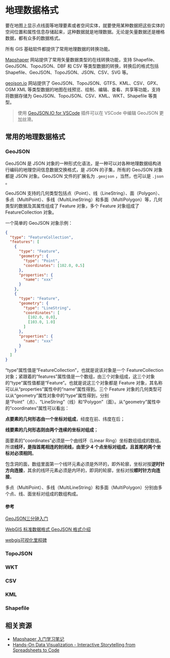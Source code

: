 # 地理数据格式

<!-- TODO 待总结 -->

要在地图上显示点线面等地理要素或者空间实体，就要使用某种数据把这些实体的空间位置和属性信息存储起来，这种数据就是地理数据。无论是矢量数据还是栅格数据，都有众多的数据格式。

所有 GIS 基础软件都提供了常用地理数据的转换功能。

[Mapshaper](https://mapshaper.org/) 网站提供了常用矢量数据类型的在线转换功能，支持 Shapefile、GeoJSON、TopoJSON、DBF 和 CSV 等类型数据的转换，转换后的格式包括 Shapefile、GeoJSON、TopoJSON、JSON、CSV、SVG 等。

[geojson.io](https://geojson.io/) 网站提供了 GeoJSON、TopoJSON、GTFS、KML、CSV、GPX、OSM XML 等类型数据的地图在线预览、绘制、编辑、查看、共享等功能，支持将数据存储为 GeoJSON、TopoJSON、CSV、KML、WKT、Shapefile 等类型。

> 使用 [GeoJSON.IO for VSCode](https://marketplace.visualstudio.com/items?itemName=swallow.geojson-io-for-vscode) 插件可以在 VSCode 中编辑 GeoJSON 更加丝滑。

## 常用的地理数据格式

### GeoJSON

GeoJSON 是 JSON 对象的一种形式化语法，是一种可以对各种地理数据结构进行编码的地理空间信息数据交换格式，是 JSON 的子集，所有的 GeoJSON 对象都是 JSON 对象。GeoJSON 文件的扩展名为 `.geojson` ，当然，也可以是 `.json` 。

GeoJSON 支持的几何类型包括点（Point）、线（LineString）、面（Polygon）、多点（MultiPoint）、多线（MultiLineString）和多面（MultiPolygon）等，几何类型的数据及其属性组成了 Feature 对象，多个 Feature 对象组成了 FeatureCollection 对象。

一个简单的 GeoJSON 对象示例：

```json
{
  "type": "FeatureCollection",
  "features": [
    {
      "type": "Feature",
      "geometry": {
        "type": "Point",
        "coordinates": [102.0, 0.5]
      },
      "properties": {
        "name": "xxx"
      }
    },
    {
      "type": "Feature",
      "geometry": {
        "type": "LineString",
        "coordinates": [
          [102.0, 0.0],
          [103.0, 1.0]
        ]
      },
      "properties": {
        "name": "xxx"
      }
    }
  ]
}
```

“type”属性值是“FeatureCollection”，也就是说该对象是一个 FeatureCollection 对象；紧跟着的“features”属性值是一个数组，由三个对象组成，这三个对象的“type”属性值都是“Feature”。也就是说这三个对象都是 Feature 对象，其名称可以从“properties”属性中的“name”属性得到。三个 Feature 对象的几何类型可以从“geometry”属性对象中的“type”属性得到，分别是“Point”（点）、“LineString”（线）和“Polygon”（面）。从“geometry”属性中的“coordinates”属性可以看出：

**点要素的几何形态由一个坐标对组成**，经度在前、纬度在后；

**线要素的几何形态则由两个连续的坐标对组成**；

面要素的“coordinates”必须是一个由线环（Linear Ring）坐标数组组成的数组。所谓**线环，是指首尾相连的封闭线，由至少 4 个点坐标对组成，且首尾的两个坐标对必须相同**。

包含洞的面，数组里面第一个线环元素必须是外环的，即外轮廓，坐标对按**逆时针方向连接**，其余的线环元素必须是内环的，即洞的轮廓，坐标对按**顺时针方向连接**。

多点（MultiPoint）、多线（MultiLineString）和多面（MultiPolygon）分别由多个点、线、面坐标对组成的数组构成。

#### 参考

[GeoJSON三分钟入门](https://zhuanlan.zhihu.com/p/539689986)

[WebGIS 标准数据格式 GeoJSON 格式介绍](https://zhuanlan.zhihu.com/p/560378257)

[webgis可视化里程碑](https://www.wanfengblog.com/archives/webgis-ke-shi-hua-li-cheng-bei)

### TopoJSON

### WKT

### CSV

### KML

### Shapefile

## 相关资源

* [Mapshaper 入门学习笔记](https://malagis.com/mapshaper-learning-note-summary.html)
* [Hands-On Data Visualization - Interactive Storytelling from Spreadsheets to Code](https://handsondataviz.org/)
